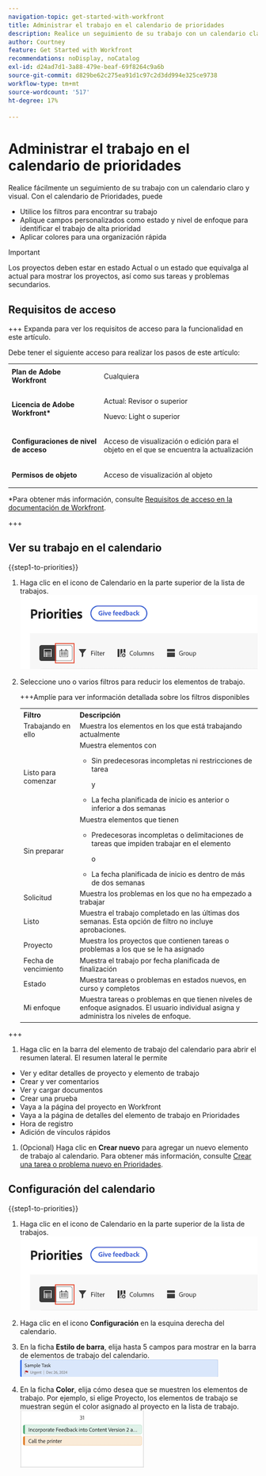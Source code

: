 ```yaml
---
navigation-topic: get-started-with-workfront
title: Administrar el trabajo en el calendario de prioridades
description: Realice un seguimiento de su trabajo con un calendario claro y visual.
author: Courtney
feature: Get Started with Workfront
recommendations: noDisplay, noCatalog
exl-id: d24ad7d1-3a88-479e-beaf-69f8264c9a6b
source-git-commit: d829be62c275ea91d1c97c2d3dd994e325ce9738
workflow-type: tm+mt
source-wordcount: '517'
ht-degree: 17%

---
```


# Administrar el trabajo en el calendario de prioridades

Realice fácilmente un seguimiento de su trabajo con un calendario claro y visual. Con el calendario de Prioridades, puede

* Utilice los filtros para encontrar su trabajo
* Aplique campos personalizados como estado y nivel de enfoque para identificar el trabajo de alta prioridad
* Aplicar colores para una organización rápida

>[!IMPORTANT]
>
>Los proyectos deben estar en estado Actual o un estado que equivalga al actual para mostrar los proyectos, así como sus tareas y problemas secundarios.


## Requisitos de acceso

+++ Expanda para ver los requisitos de acceso para la funcionalidad en este artículo.

Debe tener el siguiente acceso para realizar los pasos de este artículo:

<table style="table-layout:auto"> 
 <col> 
 </col> 
 <col> 
 </col> 
 <tbody> 
  <tr> 
   <td role="rowheader"><strong>Plan de Adobe Workfront</strong></td> 
   <td> <p>Cualquiera</p> </td> 
  </tr> 
  <tr> 
   <td role="rowheader"><strong>Licencia de Adobe Workfront*</strong></td> 
   <td> 
   <p>Actual: Revisor o superior</p>
   <p>Nuevo: Light o superior</p> 
   </td> 
  </tr> 
  <tr> 
   <td role="rowheader"><strong>Configuraciones de nivel de acceso</strong></td> 
   <td> <p>Acceso de visualización o edición para el objeto en el que se encuentra la actualización</p></td> 
  </tr> 
  <tr> 
   <td role="rowheader"><strong>Permisos de objeto</strong></td> 
   <td> <p>Acceso de visualización al objeto</p></td> 
  </tr> 
 </tbody> 
</table>

*Para obtener más información, consulte [Requisitos de acceso en la documentación de Workfront](/help/quicksilver/administration-and-setup/add-users/access-levels-and-object-permissions/access-level-requirements-in-documentation.md).

+++

## Ver su trabajo en el calendario

{{step1-to-priorities}}

1. Haga clic en el icono de Calendario en la parte superior de la lista de trabajos.
   ![icono de calendario](assets/calendar-tab.png)
1. Seleccione uno o varios filtros para reducir los elementos de trabajo.

   +++Amplíe para ver información detallada sobre los filtros disponibles
   <table>
    <tbody>
    <tr>
    <th>Filtro</th>
    <th>Descripción</th>
    </tr>
        <tr>
        <td>Trabajando en ello</td>
        <td>Muestra los elementos en los que está trabajando actualmente</td>
        </tr>
        <tr>
        <td>Listo para comenzar</td>
        <td>Muestra elementos con 
        <ul>
        <li>Sin predecesoras incompletas ni restricciones de tarea</li>
        <p>y</p>
        <li>La fecha planificada de inicio es anterior o inferior a dos semanas</li>
        </ul>
        </td>
        </tr>
        <tr>
        <td>Sin preparar</td>
        <td>Muestra elementos que tienen
        <ul>
        <li>Predecesoras incompletas o delimitaciones de tareas que impiden trabajar en el elemento</li>
        <p>o</p>
        <li>La fecha planificada de inicio es dentro de más de dos semanas</li>
        </ul>
        </td>
        </tr>
        <tr>
        <td>Solicitud</td>
        <td>Muestra los problemas en los que no ha empezado a trabajar</td>
        </tr>
        <td>Listo</td>
        <td>Muestra el trabajo completado en las últimas dos semanas. Esta opción de filtro no incluye aprobaciones.</td>
        </tr>
        <tr>
        <td>Proyecto</td>
        <td>Muestra los proyectos que contienen tareas o problemas a los que se le ha asignado</td>
        </tr>
        <tr>
        <td>Fecha de vencimiento</td>
        <td>Muestra el trabajo por fecha planificada de finalización</td>
        </tr>
        <tr>
        <td>Estado</td>
        <td>Muestra tareas o problemas en estados nuevos, en curso y completos</td>
        </tr>
        <tr>
        <td>Mi enfoque</td>
        <td>Muestra tareas o problemas en que tienen niveles de enfoque asignados. El usuario individual asigna y administra los niveles de enfoque.</td>
        </tr>
    </tbody>
    </table>

+++

1. Haga clic en la barra del elemento de trabajo del calendario para abrir el resumen lateral. El resumen lateral le permite

* Ver y editar detalles de proyecto y elemento de trabajo
* Crear y ver comentarios
* Ver y cargar documentos
* Crear una prueba
* Vaya a la página del proyecto en Workfront
* Vaya a la página de detalles del elemento de trabajo en Prioridades
* Hora de registro
* Adición de vínculos rápidos

1. (Opcional) Haga clic en **Crear nuevo** para agregar un nuevo elemento de trabajo al calendario. Para obtener más información, consulte [Crear una tarea o problema nuevo en Prioridades](/help/quicksilver/workfront-basics/priorities/create-task-issue-priorities.md).

## Configuración del calendario

{{step1-to-priorities}}

1. Haga clic en el icono de Calendario en la parte superior de la lista de trabajos.
   ![icono de calendario](assets/calendar-tab.png)
1. Haga clic en el icono **Configuración** en la esquina derecha del calendario.

1. En la ficha **Estilo de barra**, elija hasta 5 campos para mostrar en la barra de elementos de trabajo del calendario.
   ![barra de muestra](assets/sample-task-for-field-config.png)

1. En la ficha **Color**, elija cómo desea que se muestren los elementos de trabajo. Por ejemplo, si elige Proyecto, los elementos de trabajo se muestran según el color asignado al proyecto en la lista de trabajo.
   ![proyecto de color de muestra](assets/sample-calendar-projects.png)
